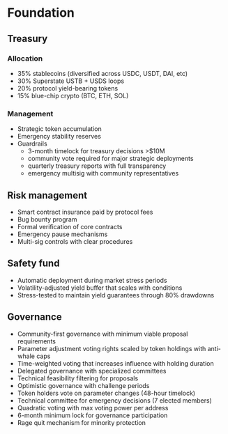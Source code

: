 # Foundation

## Treasury

### Allocation

* 35% stablecoins (diversified across USDC, USDT, DAI, etc)&#x20;
* 30% Superstate USTB + USDS loops
* 20% protocol yield-bearing tokens&#x20;
* 15% blue-chip crypto (BTC, ETH, SOL)&#x20;

### Management

* Strategic token accumulation
* Emergency stability reserves
* Guardrails
  * 3-month timelock for treasury decisions >$10M
  * community vote required for major strategic deployments
  * quarterly treasury reports with full transparency
  * emergency multisig with community representatives

## Risk management

* Smart contract insurance paid by protocol fees
* Bug bounty program
* Formal verification of core contracts
* Emergency pause mechanisms
* Multi-sig controls with clear procedures

## Safety fund

* Automatic deployment during market stress periods&#x20;
* Volatility-adjusted yield buffer that scales with conditions&#x20;
* Stress-tested to maintain yield guarantees through 80% drawdowns

## Governance

* Community-first governance with minimum viable proposal requirements&#x20;
* Parameter adjustment voting rights scaled by token holdings with anti-whale caps
* Time-weighted voting that increases influence with holding duration
* Delegated governance with specialized committees&#x20;
* Technical feasibility filtering for proposals&#x20;
* Optimistic governance with challenge periods
* Token holders vote on parameter changes (48-hour timelock)
* Technical committee for emergency decisions (7 elected members)
* Quadratic voting with max voting power per address
* 6-month minimum lock for governance participation
* Rage quit mechanism for minority protection
